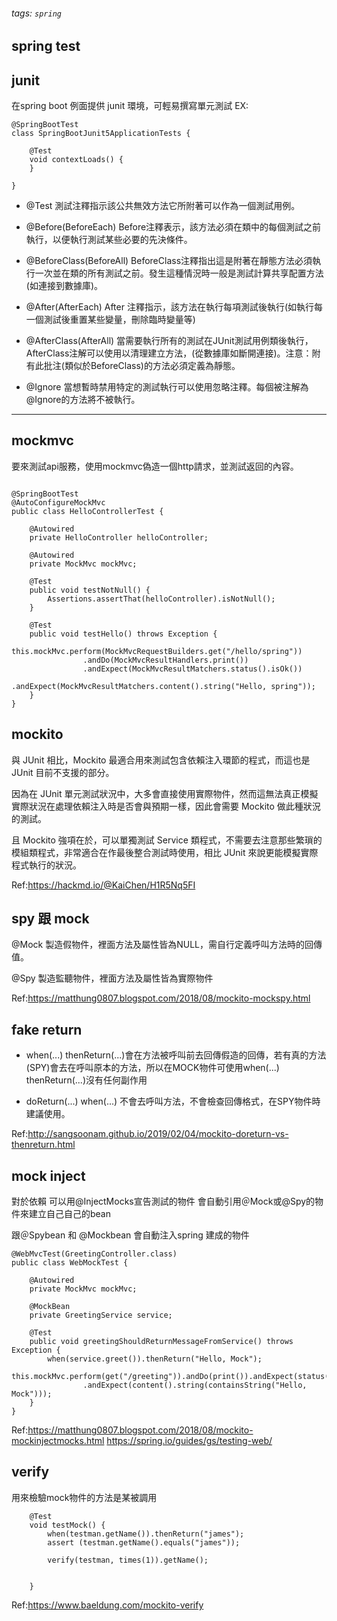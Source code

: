 ###### tags: `spring`
## spring test

## junit 
在spring boot 例面提供 junit 環境，可輕易撰寫單元測試
EX:
```java=
@SpringBootTest
class SpringBootJunit5ApplicationTests {

    @Test
    void contextLoads() {
    }

}
```
* @Test
    測試注釋指示該公共無效方法它所附著可以作為一個測試用例。

* @Before(BeforeEach)
    Before注釋表示，該方法必須在類中的每個測試之前執行，以便執行測試某些必要的先決條件。

* @BeforeClass(BeforeAll)
    BeforeClass注釋指出這是附著在靜態方法必須執行一次並在類的所有測試之前。發生這種情況時一般是測試計算共享配置方法(如連接到數據庫)。

* @After(AfterEach)
    After 注釋指示，該方法在執行每項測試後執行(如執行每一個測試後重置某些變量，刪除臨時變量等)

* @AfterClass(AfterAll)
    當需要執行所有的測試在JUnit測試用例類後執行，AfterClass注解可以使用以清理建立方法，(從數據庫如斷開連接)。注意：附有此批注(類似於BeforeClass)的方法必須定義為靜態。

* @Ignore
    當想暫時禁用特定的測試執行可以使用忽略注釋。每個被注解為@Ignore的方法將不被執行。

---


## mockmvc
要來測試api服務，使用mockmvc偽造一個http請求，並測試返回的內容。
```java=

@SpringBootTest
@AutoConfigureMockMvc
public class HelloControllerTest {

    @Autowired
    private HelloController helloController;

    @Autowired
    private MockMvc mockMvc;

    @Test
    public void testNotNull() {
        Assertions.assertThat(helloController).isNotNull();
    }

    @Test
    public void testHello() throws Exception {
        this.mockMvc.perform(MockMvcRequestBuilders.get("/hello/spring"))
                .andDo(MockMvcResultHandlers.print())
                .andExpect(MockMvcResultMatchers.status().isOk())
                .andExpect(MockMvcResultMatchers.content().string("Hello, spring"));
    }
}

```


## mockito

與 JUnit 相比，Mockito 最適合用來測試包含依賴注入環節的程式，而這也是 JUnit 目前不支援的部分。

因為在 JUnit 單元測試狀況中，大多會直接使用實際物件，然而這無法真正模擬實際狀況在處理依賴注入時是否會與預期一樣，因此會需要 Mockito 做此種狀況的測試。

且 Mockito 強項在於，可以單獨測試 Service 類程式，不需要去注意那些繁瑣的模組類程式，非常適合在作最後整合測試時使用，相比 JUnit 來說更能模擬實際程式執行的狀況。

Ref:https://hackmd.io/@KaiChen/H1R5Nq5FI


## spy 跟 mock

@Mock 製造假物件，裡面方法及屬性皆為NULL，需自行定義呼叫方法時的回傳值。
        
@Spy 製造監聽物件，裡面方法及屬性皆為實際物件

Ref:https://matthung0807.blogspot.com/2018/08/mockito-mockspy.html

## fake  return 
* when(...) thenReturn(...)會在方法被呼叫前去回傳假造的回傳，若有真的方法(SPY)會去在呼叫原本的方法，所以在MOCK物件可使用when(...) thenReturn(...)沒有任何副作用

* doReturn(...) when(...) 不會去呼叫方法，不會檢查回傳格式，在SPY物件時建議使用。
 
Ref:http://sangsoonam.github.io/2019/02/04/mockito-doreturn-vs-thenreturn.html


## mock inject
對於依賴
可以用@InjectMocks宣告測試的物件
會自動引用＠Mock或@Spy的物件來建立自己自己的bean


跟＠Spybean 和 @Mockbean 會自動注入spring 建成的物件
```java=
@WebMvcTest(GreetingController.class)
public class WebMockTest {

	@Autowired
	private MockMvc mockMvc;

	@MockBean
	private GreetingService service;

	@Test
	public void greetingShouldReturnMessageFromService() throws Exception {
		when(service.greet()).thenReturn("Hello, Mock");
		this.mockMvc.perform(get("/greeting")).andDo(print()).andExpect(status().isOk())
				.andExpect(content().string(containsString("Hello, Mock")));
	}
}

```


Ref:https://matthung0807.blogspot.com/2018/08/mockito-mockinjectmocks.html
https://spring.io/guides/gs/testing-web/


## verify 
用來檢驗mock物件的方法是某被調用
```java=
    @Test
    void testMock() {
        when(testman.getName()).thenReturn("james");
        assert (testman.getName().equals("james"));
        
        verify(testman, times(1)).getName();


    }
```

Ref:https://www.baeldung.com/mockito-verify
